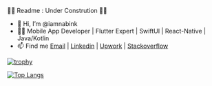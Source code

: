 📡📡 Readme : Under Constrution 📡📡

- 👋 Hi, I’m @iamnabink
- 🧑‍💻 Mobile App Developer | Flutter Expert | SwiftUI | React-Native | Java/Kotlin
- 📫 Find me [Email](nabrajkhadka43@gmail.com) | [Linkedin](https://www.linkedin.com/in/iamnabink/) | [Upwork](https://www.upwork.com/freelancers/~01e089fa33ae65fc49) | [Stackoverflow](https://stackoverflow.com/users/12030116/iamnabink)

[![trophy](https://github-profile-trophy.vercel.app/?username=iamnabink)](https://github.com/ryo-ma/github-profile-trophy)


[![Top Langs](https://github-readme-stats.vercel.app/api/top-langs/?username=iamnabink&layout=compact)](https://github.com/anuraghazra/github-readme-stats)

<!--- [![Nabraj's wakatime stats](https://github-readme-stats.vercel.app/api/wakatime?username=iamnabink)](https://github.com/anuraghazra/github-readme-stats) --->


<!--- [![Nabraj's GitHub stats](https://github-readme-stats.vercel.app/api?username=iamnabink)](https://github.com/anuraghazra/github-readme-stats) --->


<!---
iamnabink/iamnabink is a ✨ special ✨ repository because its `README.md` (this file) appears on your GitHub profile.
You can click the Preview link to take a look at your changes.
--->
